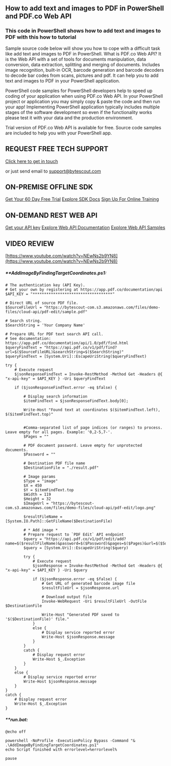 ## How to add text and images to PDF in PowerShell and PDF.co Web API

### This code in PowerShell shows how to add text and images to PDF with this how to tutorial

Sample source code below will show you how to cope with a difficult task like add text and images to PDF in PowerShell. What is PDF.co Web API? It is the Web API with a set of tools for documents manipulation, data conversion, data extraction, splitting and merging of documents. Includes image recognition, built-in OCR, barcode generation and barcode decoders to decode bar codes from scans, pictures and pdf. It can help you to add text and images to PDF in your PowerShell application.

PowerShell code samples for PowerShell developers help to speed up coding of your application when using PDF.co Web API. In your PowerShell project or application you may simply copy & paste the code and then run your app! Implementing PowerShell application typically includes multiple stages of the software development so even if the functionality works please test it with your data and the production environment.

Trial version of PDF.co Web API is available for free. Source code samples are included to help you with your PowerShell app.

## REQUEST FREE TECH SUPPORT

[Click here to get in touch](https://bytescout.zendesk.com/hc/en-us/requests/new?subject=PDF.co%20Web%20API%20Question)

or just send email to [support@bytescout.com](mailto:support@bytescout.com?subject=PDF.co%20Web%20API%20Question) 

## ON-PREMISE OFFLINE SDK 

[Get Your 60 Day Free Trial](https://bytescout.com/download/web-installer?utm_source=github-readme)
[Explore SDK Docs](https://bytescout.com/documentation/index.html?utm_source=github-readme)
[Sign Up For Online Training](https://academy.bytescout.com/)


## ON-DEMAND REST WEB API

[Get your API key](https://pdf.co/documentation/api?utm_source=github-readme)
[Explore Web API Documentation](https://pdf.co/documentation/api?utm_source=github-readme)
[Explore Web API Samples](https://github.com/bytescout/ByteScout-SDK-SourceCode/tree/master/PDF.co%20Web%20API)

## VIDEO REVIEW

[https://www.youtube.com/watch?v=NEwNs2b9YN8](https://www.youtube.com/watch?v=NEwNs2b9YN8)




<!-- code block begin -->

##### ****AddImageByFindingTargetCoordinates.ps1:**
    
```
# The authentication key (API Key).
# Get your own by registering at https://app.pdf.co/documentation/api
$API_KEY = "***********************************"

# Direct URL of source PDF file.
$SourceFileUrl = "https://bytescout-com.s3.amazonaws.com/files/demo-files/cloud-api/pdf-edit/sample.pdf"

# Search string.
$SearchString = 'Your Company Name'

# Prepare URL for PDF text search API call.
# See documentation: https://app.pdf.co/documentation/api/1.0/pdf/find.html
$queryFindText = "https://api.pdf.co/v1/pdf/find?url=$($SourceFileURL)&searchString=$($SearchString)"
$queryFindText = [System.Uri]::EscapeUriString($queryFindText)

try {
    # Execute request
    $jsonResponseFindText = Invoke-RestMethod -Method Get -Headers @{ "x-api-key" = $API_KEY } -Uri $queryFindText

    if ($jsonResponseFindText.error -eq $false) {

        # Display search information
        $itemFindText = $jsonResponseFindText.body[0];

        Write-Host "Found text at coordinates $($itemFindText.left), $($itemFindText.top)"


        #Comma-separated list of page indices (or ranges) to process. Leave empty for all pages. Example: '0,2-5,7-'.
        $Pages = ""

        # PDF document password. Leave empty for unprotected documents.
        $Password = ""

        # Destination PDF file name
        $DestinationFile = "./result.pdf"

        # Image params
        $Type = "image"
        $X = 450
        $Y = $itemFindText.top
        $Width = 119
        $Height = 32
        $ImageUrl = "https://bytescout-com.s3.amazonaws.com/files/demo-files/cloud-api/pdf-edit/logo.png"

        $resultFileName = [System.IO.Path]::GetFileName($DestinationFile)

        # * Add image *
        # Prepare request to `PDF Edit` API endpoint
        $query = "https://api.pdf.co/v1/pdf/edit/add?name=$($resultFileName)&password=$($Password)&pages=$($Pages)&url=$($SourceFileUrl)&type=$($Type)&x=$($X)&y=$($Y)&width=$($Width)&height=$($Height)&urlimage=$($ImageUrl)";
        $query = [System.Uri]::EscapeUriString($query)

        try {
            # Execute request
            $jsonResponse = Invoke-RestMethod -Method Get -Headers @{ "x-api-key" = $API_KEY } -Uri $query

            if ($jsonResponse.error -eq $false) {
                # Get URL of generated barcode image file
                $resultFileUrl = $jsonResponse.url
                
                # Download output file
                Invoke-WebRequest -Uri $resultFileUrl -OutFile $DestinationFile

                Write-Host "Generated PDF saved to '$($DestinationFile)' file."
            }
            else {
                # Display service reported error
                Write-Host $jsonResponse.message
            }
        }
        catch {
            # Display request error
            Write-Host $_.Exception
        }
    }
    else {
        # Display service reported error
        Write-Host $jsonResponse.message
    }
}
catch {
    # Display request error
    Write-Host $_.Exception
}
```

<!-- code block end -->    

<!-- code block begin -->

##### ****run.bat:**
    
```
@echo off

powershell -NoProfile -ExecutionPolicy Bypass -Command "& .\AddImageByFindingTargetCoordinates.ps1"
echo Script finished with errorlevel=%errorlevel%

pause
```

<!-- code block end -->
